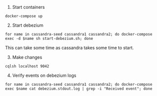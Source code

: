 1. Start containers
```
docker-compose up
```
2. Start debezium
```
for name in cassandra-seed cassandra1 cassandra2; do docker-compose exec -d $name sh start-debezium.sh; done
```
This can take some time as cassandra takes some time to start. 

3. Make changes
```
cqlsh localhost 9042
```

4. Verify events on debezium logs
```
for name in cassandra-seed cassandra1 cassandra2; do docker-compose exec $name cat debezium.stdout.log | grep -i "Received event"; done
```
